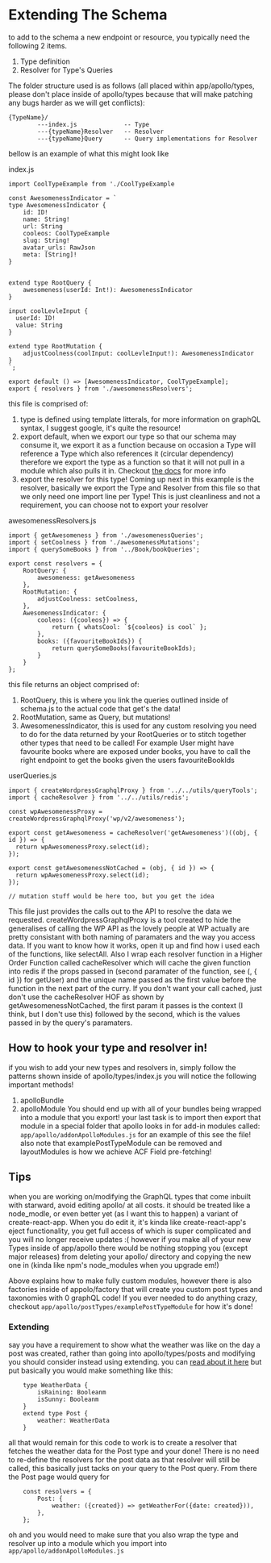 # Extending The Schema

to add to the schema a new endpoint or resource, you typically need the following 2 items.

1. Type definition
2. Resolver for Type's Queries

The folder structure used is as follows (all placed within app/apollo/types, please don't place inside of apollo/types because that will make patching any bugs harder as we will get conflicts):

    {TypeName}/
            ---index.js             -- Type
            ---{typeName}Resolver   -- Resolver
            ---{typeName}Query      -- Query implementations for Resolver
            
bellow is an example of what this might look like

index.js
    
    import CoolTypeExample from './CoolTypeExample

    const AwesomenessIndicator = `
    type AwesomenessIndicator {
        id: ID!
        name: String!
        url: String
        cooleos: CoolTypeExample
        slug: String!
        avatar_urls: RawJson
        meta: [String]!
    }


    extend type RootQuery {
        awesomeness(userId: Int!): AwesomenessIndicator
    }

    input coolLevleInput {
      userId: ID!
      value: String
    }

    extend type RootMutation {
        adjustCoolness(coolInput: coolLevleInput!): AwesomenessIndicator
    }
    `;
    
    export default () => [AwesomenessIndicator, CoolTypeExample];
    export { resolvers } from './awesomenessResolvers';
    
this file is comprised of:
1. type is defined using template litterals, for more information on graphQL syntax, I suggest google, it's quite the resource!
2. export default, when we export our type so that our schema may consume it, we export it as a function because on occasion
a Type will reference a Type which also references it (circular dependency) therefore we export the type as a function so
that it will not pull in a module which also pulls it in. Checkout [the docs](https://www.apollographql.com/docs/graphql-tools/generate-schema.html#modularizing) for more info
3. export the resolver for this type! Coming up next in this example is the resolver, basically we export the Type and Resolver from 
this file so that we only need one import line per Type! This is just cleanliness and not a requirement, you can choose not to export your resolver

awesomenessResolvers.js

    import { getAwesomeness } from './awesomenessQueries';
    import { setCoolness } from './awesomenessMutations';
    import { querySomeBooks } from '../Book/bookQueries';
    
    export const resolvers = {
        RootQuery: {
            awesomeness: getAwesomeness
        },
        RootMutation: {
            adjustCoolness: setCoolness,
        },
        AwesomenessIndicator: {
            cooleos: ({cooleos}) => {
                return { whatsCool: `${cooleos} is cool` };
            },
            books: ({favouriteBookIds}) {
                return querySomeBooks(favouriteBookIds);
            }
        }
    };

this file returns an object comprised of:
1. RootQuery, this is where you link the queries outlined inside of schema.js to the actual code that get's the data!
2. RootMutation, same as Query, but mutations!
3. AwesomenessIndicator, this is used for any custom resolving you need to do for the data returned by your RootQueries or to stitch
together other types that need to be called! For example User might have favourite books where are exposed under books, 
you have to call the right endpoint to get the books given the users favouriteBookIds

userQueries.js

    import { createWordpressGraphqlProxy } from '../../utils/queryTools';
    import { cacheResolver } from '../../utils/redis';
    
    const wpAwesomenessProxy = createWordpressGraphqlProxy('wp/v2/awesomeness');
    
    export const getAwesomeness = cacheResolver('getAwesomeness')((obj, { id }) => {
      return wpAwesomenessProxy.select(id);
    });
    
    export const getAwesomenessNotCached = (obj, { id }) => {
      return wpAwesomenessProxy.select(id);
    });

    // mutation stuff would be here too, but you get the idea
    
This file just provides the calls out to the API to resolve the data we requested. createWordpressGraphqlProxy is a tool 
created to hide the generalises of calling the WP API as the lovely people at WP actually are pretty consistant with both
naming of paramaters and the way you access data. If you want to know how it works, open it up and find how i used each 
of the functions, like selectAll.
Also I wrap each resolver function in a Higher Order Function called cacheResolver which will cache the given function into redis if the
props passed in (second paramater of the function, see (, { id }) for getUser) and the unique name passed as the first 
value before the function in the next part of the curry. 
If you don't want your call cached, just don't use the cacheResolver HOF as shown by getAwesomenessNotCached, the first
 param it passes is the context (I think, but I don't use this) followed by the second, which is the values passed in by the query's paramaters.


## How to hook your type and resolver in!

if you wish to add your new types and resolvers in, simply follow the patterns shown inside of apollo/types/index.js
you will notice the following important methods!
1. apolloBundle
2. apolloModule
You should end up with all of your bundles being wrapped into a module that you export! your last task is to
import then export that module in a special folder that apollo looks in for add-in modules called: `app/apollo/addonApolloModules.js`
for an example of this see the file! also note that examplePostTypeModule can be removed and layoutModules is how we achieve ACF Field pre-fetching!

## Tips ##
when you are working on/modifying the GraphQL types that come inbuilt with starward, avoid editing apollo/ at all costs.
it should be treated like a node_modle, or even better yet (as I want this to happen) a variant of create-react-app. 
When you do edit it, it's kinda like create-react-app's eject functionality, you get full access of which is super
complicated and you will no longer receive updates :( however if you make all of your new Types inside of app/apollo
there would be nothing stopping you (except major releases) from deleting your apollo/ directory and copying the new one
in (kinda like npm's node_modules when you upgrade em!)

Above explains how to make fully custom modules, however there is also factories inside of appolo/factory that will create
you custom post types and taxonomies with 0 graphQL code! If you ever needed to do anything crazy, checkout `app/apollo/postTypes/examplePostTypeModule` for how it's done!

### Extending ###
say you have a requirement to show what the weather was like on the day a post was created, rather than going into
apollo/types/posts and modifying you should consider instead using extending. you can [read about it here](https://www.apollographql.com/docs/graphql-tools/generate-schema.html#extend-types) 
but put basically you would make something like this:

```
    type WeatherData {
        isRaining: Booleanm
        isSunny: Booleanm
    }
    extend type Post {
        weather: WeatherData
    }
```

all that would remain for this code to work is to create a resolver that fetches the weather data for the Post type and your done!
There is no need to re-define the resolvers for the post data as that resolver will still be called, this basically
just tacks on your query to the Post query. From there the Post page would query for 

```
    const resolvers = {
        Post: {
            weather: ({created}) => getWeatherFor({date: created})),
        },
    };
```

oh and you would need to make sure that you also wrap the type and resolver up into a module which you import into `app/apollo/addonApolloModules.js`